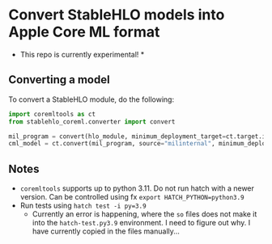 # Convert StableHLO models into Apple Core ML format

* This repo is currently experimental! *

## Converting a model

To convert a StableHLO module, do the following:

```python
import coremltools as ct
from stablehlo_coreml.converter import convert

mil_program = convert(hlo_module, minimum_deployment_target=ct.target.iOS18)
cml_model = ct.convert(mil_program, source="milinternal", minimum_deployment_target=ct.target.iOS18)
```

## Notes
* `coremltools` supports up to python 3.11. Do not run hatch with a newer version.
  Can be controlled using fx `export HATCH_PYTHON=python3.9`
* Run tests using `hatch test -i py=3.9`
  * Currently an error is happening, where the `so` files does not make it into the `hatch-test.py3.9` environment. I need to figure out why.
    I have currently copied in the files manually...
